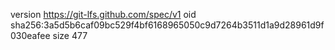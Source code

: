 version https://git-lfs.github.com/spec/v1
oid sha256:3a5d5b6caf09bc529f4bf6168965050c9d7264b3511d1a9d28961d9f030eafee
size 477
